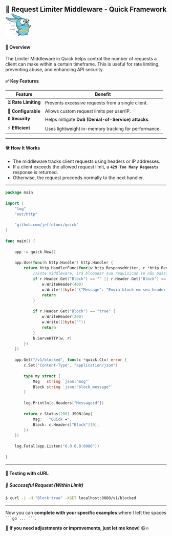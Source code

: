 ## 🚀 Request Limiter Middleware - Quick Framework![Quick Logo](/quick.png)

#### 📌 Overview
The Limiter Middleware in Quick helps control the number of requests a client can make within a certain timeframe. This is useful for rate limiting, preventing abuse, and enhancing API security.

#### ✅ Key Features

| Feature          | Benefit                                              |
|-----------------|------------------------------------------------------|
| ⏳ **Rate Limiting**  | Prevents excessive requests from a single client.  |
| 🔄 **Configurable**   | Allows custom request limits per user/IP.          |
| 🔒 **Security**       | Helps mitigate **DoS (Denial-of-Service) attacks**. |
| ⚡ **Efficient**      | Uses lightweight in-memory tracking for performance. |
---

#### 🛠️ How It Works
- The middleware tracks client requests using headers or IP addresses.
- If a client exceeds the allowed request limit, a **`429 Too Many Requests`** response is returned.
- Otherwise, the request proceeds normally to the next handler.

--- 
```go
package main

import (
	"log"
	"net/http"

	"github.com/jeffotoni/quick"
)

func main() {

	app := quick.New()

	app.Use(func(h http.Handler) http.Handler {
		return http.HandlerFunc(func(w http.ResponseWriter, r *http.Request) {
			//Este middleware, irá bloquear sua requisicao se não passar header Block:true
			if r.Header.Get("Block") == "" || r.Header.Get("Block") == "false" {
				w.WriteHeader(400)
				w.Write([]byte(`{"Message": "Envia block em seu header, por favor! :("}`))
				return
			}

			if r.Header.Get("Block") == "true" {
				w.WriteHeader(200)
				w.Write([]byte(""))
				return
			}
			h.ServeHTTP(w, r)
		})
	})

	app.Get("/v1/blocked", func(c *quick.Ctx) error {
		c.Set("Content-Type", "application/json")

		type my struct {
			Msg   string `json:"msg"`
			Block string `json:"block_message"`
		}

		log.Println(c.Headers["Messageid"])

		return c.Status(200).JSON(&my{
			Msg:   "Quick ❤️",
			Block: c.Headers["Block"][0],
		})
	})

	log.Fatal(app.Listen("0.0.0.0:8080"))

}

```
---

#### 📌 Testing with cURL

##### 🔹 Successful Request (Within Limit)
```bash
$ curl -i -H "Block:true" -XGET localhost:8080/v1/blocked

```

---

Now you can **complete with your specific examples** where I left the spaces ` ```go ... ``` `.

🚀 **If you need adjustments or improvements, just let me know!** 😃🔥
